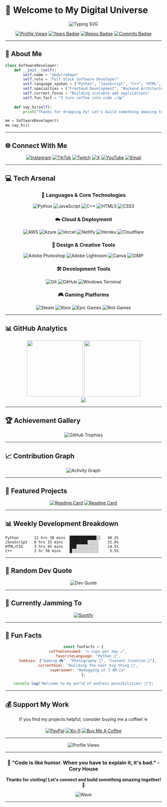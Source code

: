 # 🌟 Welcome to My Digital Universe

<div align="center">

![Typing SVG](https://readme-typing-svg.herokuapp.com?font=JetBrains+Mono&weight=600&size=28&duration=3000&pause=1000&color=00D9FF&center=true&vCenter=true&multiline=true&width=800&height=100&lines=Software+Developer+%7C+Python+Specialist;Frontend+Architect+%7C+Problem+Solver;Building+Tomorrow's+Solutions+Today)

[![Profile Views](https://komarev.com/ghpvc/?username=ice-exe&color=00d9ff&style=for-the-badge&label=PROFILE+VIEWS)](https://github.com/ice-exe)
[![Years Badge](https://badges.pufler.dev/years/ice-exe?style=for-the-badge&color=00d9ff)](https://github.com/ice-exe)
[![Repos Badge](https://badges.pufler.dev/repos/ice-exe?style=for-the-badge&color=00d9ff)](https://github.com/ice-exe)
[![Commits Badge](https://badges.pufler.dev/commits/monthly/ice-exe?style=for-the-badge&color=00d9ff)](https://github.com/ice-exe)

</div>

---

## 🚀 About Me

```python
class SoftwareDeveloper:
    def __init__(self):
        self.name = "abdvlrqhman"
        self.role = "Full-Stack Software Developer"
        self.language_spoken = ["Python", "JavaScript", "C++", "HTML", "CSS"]
        self.specialties = ["Frontend Development", "Backend Architecture", "Cloud Solutions"]
        self.current_focus = "Building scalable web applications"
        self.fun_fact = "I turn coffee into code ☕➡️💻"
    
    def say_hi(self):
        print("Thanks for dropping by! Let's build something amazing together 🚀")

me = SoftwareDeveloper()
me.say_hi()
```

---

## 🌐 Connect With Me

<div align="center">

[![Instagram](https://img.shields.io/badge/Instagram-E4405F?style=for-the-badge&logo=instagram&logoColor=white)](https://instagram.com/abdvlrqhman)
[![TikTok](https://img.shields.io/badge/TikTok-000000?style=for-the-badge&logo=tiktok&logoColor=white)](https://tiktok.com/@abdvlrqhman)
[![Twitch](https://img.shields.io/badge/Twitch-9146FF?style=for-the-badge&logo=twitch&logoColor=white)](https://twitch.tv/abdvlrqhman)
[![X](https://img.shields.io/badge/X-000000?style=for-the-badge&logo=x&logoColor=white)](https://x.com/abdvlrqhman)
[![YouTube](https://img.shields.io/badge/YouTube-FF0000?style=for-the-badge&logo=youtube&logoColor=white)](https://youtube.com/@cabdvlrqhman)
[![Email](https://img.shields.io/badge/Email-D14836?style=for-the-badge&logo=gmail&logoColor=white)](mailto:ice@abdvlrqhman.com)

</div>

---

## 💻 Tech Arsenal

<div align="center">

### 🎯 Languages & Core Technologies
![Python](https://img.shields.io/badge/Python-3776AB?style=for-the-badge&logo=python&logoColor=white)
![JavaScript](https://img.shields.io/badge/JavaScript-F7DF1E?style=for-the-badge&logo=javascript&logoColor=black)
![C++](https://img.shields.io/badge/C++-00599C?style=for-the-badge&logo=c%2B%2B&logoColor=white)
![HTML5](https://img.shields.io/badge/HTML5-E34F26?style=for-the-badge&logo=html5&logoColor=white)
![CSS3](https://img.shields.io/badge/CSS3-1572B6?style=for-the-badge&logo=css3&logoColor=white)

### ☁️ Cloud & Deployment
![AWS](https://img.shields.io/badge/AWS-FF9900?style=for-the-badge&logo=amazon-aws&logoColor=white)
![Azure](https://img.shields.io/badge/Azure-0072C6?style=for-the-badge&logo=microsoft-azure&logoColor=white)
![Vercel](https://img.shields.io/badge/Vercel-000000?style=for-the-badge&logo=vercel&logoColor=white)
![Netlify](https://img.shields.io/badge/Netlify-00C7B7?style=for-the-badge&logo=netlify&logoColor=white)
![Heroku](https://img.shields.io/badge/Heroku-430098?style=for-the-badge&logo=heroku&logoColor=white)
![Cloudflare](https://img.shields.io/badge/Cloudflare-F38020?style=for-the-badge&logo=cloudflare&logoColor=white)

### 🎨 Design & Creative Tools
![Adobe Photoshop](https://img.shields.io/badge/Photoshop-31A8FF?style=for-the-badge&logo=adobe-photoshop&logoColor=white)
![Adobe Lightroom](https://img.shields.io/badge/Lightroom-31A8FF?style=for-the-badge&logo=adobe-lightroom&logoColor=white)
![Canva](https://img.shields.io/badge/Canva-00C4CC?style=for-the-badge&logo=canva&logoColor=white)
![GIMP](https://img.shields.io/badge/GIMP-5C5543?style=for-the-badge&logo=gimp&logoColor=white)

### 🛠️ Development Tools
![Git](https://img.shields.io/badge/Git-F05032?style=for-the-badge&logo=git&logoColor=white)
![GitHub](https://img.shields.io/badge/GitHub-100000?style=for-the-badge&logo=github&logoColor=white)
![Windows Terminal](https://img.shields.io/badge/Windows%20Terminal-4D4D4D?style=for-the-badge&logo=windows-terminal&logoColor=white)

### 🎮 Gaming Platforms
![Steam](https://img.shields.io/badge/Steam-000000?style=for-the-badge&logo=steam&logoColor=white)
![Xbox](https://img.shields.io/badge/Xbox-107C10?style=for-the-badge&logo=xbox&logoColor=white)
![Epic Games](https://img.shields.io/badge/Epic%20Games-313131?style=for-the-badge&logo=epic-games&logoColor=white)
![Riot Games](https://img.shields.io/badge/Riot%20Games-D32936?style=for-the-badge&logo=riot-games&logoColor=white)

</div>

---

## 📊 GitHub Analytics

<div align="center">

<img height="180em" src="https://github-readme-stats.vercel.app/api?username=ice-exe&show_icons=true&theme=tokyonight&include_all_commits=true&count_private=true&hide_border=true&bg_color=0D1117&title_color=00D9FF&icon_color=00D9FF&text_color=FFFFFF"/>
<img height="180em" src="https://github-readme-stats.vercel.app/api/top-langs/?username=ice-exe&layout=compact&langs_count=8&theme=tokyonight&hide_border=true&bg_color=0D1117&title_color=00D9FF&text_color=FFFFFF"/>

</div>

<div align="center">

<img src="https://nirzak-streak-stats.vercel.app/?user=ice-exe&theme=tokyonight&hide_border=true&background=0D1117&stroke=00D9FF&ring=00D9FF&fire=00D9FF&currStreakLabel=00D9FF&sideNums=FFFFFF&currStreakNum=FFFFFF&dates=FFFFFF&sideLabels=FFFFFF"/>

</div>

---

## 🏆 Achievement Gallery

<div align="center">

![GitHub Trophies](https://github-profile-trophy.vercel.app/?username=ice-exe&theme=tokyonight&no-frame=true&no-bg=true&margin-w=4&column=4)

</div>

---

## 📈 Contribution Graph

<div align="center">

![Activity Graph](https://github-readme-activity-graph.vercel.app/graph?username=ice-exe&theme=tokyo-night&bg_color=0D1117&color=00D9FF&line=00D9FF&point=FFFFFF&area=true&hide_border=true)

</div>

---

## 🎯 Featured Projects

<div align="center">

[![Readme Card](https://github-readme-stats.vercel.app/api/pin/?username=ice-exe&repo=your-top-repo&theme=tokyonight&hide_border=true&bg_color=0D1117&title_color=00D9FF&text_color=FFFFFF)](https://github.com/ice-exe/your-top-repo)
[![Readme Card](https://github-readme-stats.vercel.app/api/pin/?username=ice-exe&repo=another-great-repo&theme=tokyonight&hide_border=true&bg_color=0D1117&title_color=00D9FF&text_color=FFFFFF)](https://github.com/ice-exe/another-great-repo)

</div>

---

## 📊 Weekly Development Breakdown

<!--START_SECTION:waka-->
```text
Python       12 hrs 30 mins  ████████████░░   48.2%
JavaScript   8 hrs 15 mins   ████████░░░░░    31.8%
HTML/CSS     3 hrs 45 mins   ███░░░░░░░░░░    14.5%
C++          1 hr 30 mins    █░░░░░░░░░░░░     5.5%
```
<!--END_SECTION:waka-->

---

## 🎨 Random Dev Quote

<div align="center">

![Dev Quote](https://quotes-github-readme.vercel.app/api?type=horizontal&theme=tokyonight)

</div>

---

## 🎵 Currently Jamming To

<div align="center">

[![Spotify](https://novatorem-seven-dun.vercel.app/api/spotify)](https://open.spotify.com/user/3143yjsxdk4knjvmpmroxdw5jqyq)

</div>

---

## 🌟 Fun Facts

<div align="center">

```javascript
const funFacts = {
    coffeeConsumed: "∞ cups per day ☕",
    favoriteLanguage: "Python 🐍",
    hobbies: ["Gaming 🎮", "Photography 📸", "Content Creation 🎥"],
    currentGoal: "Building the next big thing 🚀",
    superpower: "Debugging at 3 AM 🦸‍♂️"
};

console.log("Welcome to my world of endless possibilities! 🌟");
```

</div>

---

## 💰 Support My Work

<div align="center">

If you find my projects helpful, consider buying me a coffee! ☕

[![PayPal](https://img.shields.io/badge/PayPal-00457C?style=for-the-badge&logo=paypal&logoColor=white)](https://paypal.me/abdvlrqhman)
[![Ko-fi](https://img.shields.io/badge/Ko--fi-F16061?style=for-the-badge&logo=ko-fi&logoColor=white)](https://ko-fi.com/abdvlrqhman)
[![Buy Me A Coffee](https://img.shields.io/badge/Buy%20Me%20A%20Coffee-FFDD00?style=for-the-badge&logo=buy-me-a-coffee&logoColor=black)](https://www.buymeacoffee.com/abdvlrqhman)

</div>

---

<div align="center">

![Profile Views](https://visitcount.itsvg.in/api?id=ice-exe&icon=2&color=0&pretty=true)

</div>

---

<div align="center">

### 🌟 "Code is like humor. When you have to explain it, it's bad." - Cory House

**Thanks for visiting! Let's connect and build something amazing together! 🚀**

![Wave](https://raw.githubusercontent.com/mayhemantt/mayhemantt/Update/svg/Bottom.svg)

</div>

---
